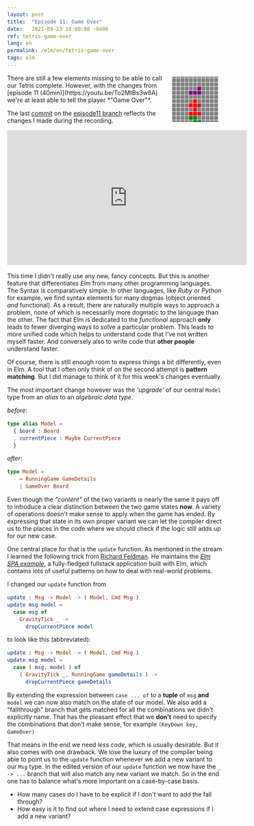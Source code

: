 ```yaml
---
layout: post
title:  "Episode 11: Game Over"
date:   2021-09-23 18:00:00 -0400
ref: tetris-game-over
lang: en
permalink: /elm/en/tetris-game-over
tags: elm
---
```


<img src="/assets/posts/tetris-game-over/game-over.gif" style="float:right; margin: 5px 10px 10px 0"/>
There are still a few elements missing to be able to call our Tetris complete. However, with the changes from [episode 11 (40min)](https://youtu.be/To2MtBs3w6A) we're at least able to tell the player *"Game Over"*.

The last [commit](https://github.com/axelerator/elm-tetris/commit/8838b88b82af29c95ac3a0bfafe17eba27b254b9) on the [episode11 branch](https://github.com/axelerator/elm-tetris/tree/episode11) reflects the changes I made during the recording.

<iframe width="560" height="315" src="https://www.youtube.com/embed/To2MtBs3w6A" title="YouTube video player" frameborder="0" allow="accelerometer; autoplay; clipboard-write; encrypted-media; gyroscope; picture-in-picture" allowfullscreen></iframe>

This time I didn't really use any new, fancy concepts. But this is another feature that differentiates *Elm* from many other programming languages. The Syntax is comparatively simple. In other languages, like *Ruby* or *Python* for example, we find syntax elements for many dogmas (object oriented *and* functional).
As a result, there are naturally multiple ways to approach a problem, none of which is necessarily more dogmatic to the language than the other.
The fact that Elm is dedicated to the *functional* approach **only** leads to fewer diverging ways to solve a particular problem. This leads to more unified code which helps to understand code that I've not written myself faster. And conversely also to write code that **other people** understand faster.

Of course, there is still enough room to express things a bit differently, even in Elm. A tool that I often only think of on the second attempt is **pattern matching**. But I did manage to think of it for this week's changes eventually.

The most important change however was the *'upgrade'* of our central `Model` type from an *alias* to an *algebraic data type*.


*before*:
```Elm
type alias Model =
  { board : Board
  , currentPiece : Maybe CurrentPiece
  }
```

*after*:
```Elm
type Model =
    = RunningGame GameDetails
    | GameOver Board
```

Even though the *"content"* of the two variants is nearly the same it pays off to introduce a clear distinction between the two game states **now**. A variety of operations doesn't make sense to apply when the game has ended.
By expressing that state in its own proper variant we can let the compiler direct us to the places in the code where we should check if the logic still adds up for our new case.

One central place for that is the `update` function. As mentioned in the stream I learned the following trick from [Richard Feldman](https://twitter.com/rtfeldman). He maintains the [*Elm SPA example*](https://github.com/rtfeldman/elm-spa-example), a fully-fledged fullstack application built with Elm, which contains lots of useful patterns on how to deal with real-world problems.


I changed our `update` function from

```Elm
update : Msg -> Model -> ( Model, Cmd Msg )
update msg model =
  case msg of
    GravityTick _ ->
      dropCurrentPiece model
```

to look like this (abbreviated):
```Elm
update : Msg -> Model -> ( Model, Cmd Msg )
update msg model =
  case ( msg, model ) of
    ( GravityTick _, RunningGame gameDetails ) ->
      dropCurrentPiece gameDetails
```

By extending the expression between `case ... of` to a **tuple** of `msg` **and** `model` we can now also match on the state of our model.
We also add a "fallthrough" branch that gets matched for all the combinations we didn't explicitly name.
That has the pleasant effect that we **don't** need to specify the combinations that don't make sense, for example `(KeyDown key, GameOver)`

That means in the end we need *less code*, which is usually desirable. But it also comes with one drawback. We lose the luxury of the compiler being able to point us to the `update` function whenever we add a new variant to our `Msg` type. In the edited version of our `update` function we now have the `_ -> ...` branch that will also match any new variant we match.
So in the end one has to balance what's more important on a case-by-case basis.

- How many cases do I have to be explicit if I don't want to add the fall through?
- How easy is it to find out where I need to extend case expressions if I add a new variant?

